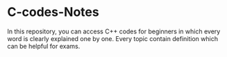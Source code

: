 # C-codes-Notes
In this repository, you can access C++ codes for beginners in which every word is clearly explained one by one. Every topic contain definition which can be helpful for exams.

